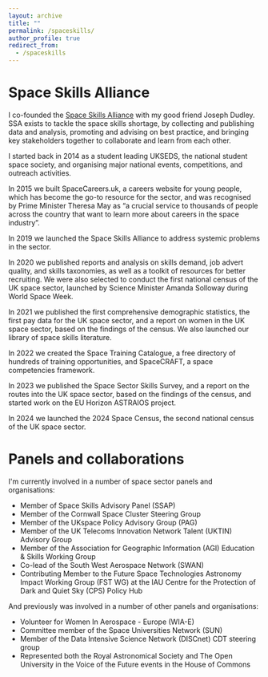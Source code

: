 ```yaml
---
layout: archive
title: ""
permalink: /spaceskills/
author_profile: true
redirect_from:
  - /spaceskills
---
```


Space Skills Alliance
======
I co-founded the [Space Skills Alliance](https://spaceskills.org) with my good friend Joseph Dudley. SSA exists to tackle the space skills shortage, by collecting and publishing data and analysis, promoting and advising on best practice, and bringing key stakeholders together to collaborate and learn from each other.

I started back in 2014 as a student leading UKSEDS, the national student space society, and organising major national events, competitions, and outreach activities.

In 2015 we built SpaceCareers.uk, a careers website for young people, which has become the go-to resource for the sector, and was recognised by Prime Minister Theresa May as “a crucial service to thousands of people across the country that want to learn more about careers in the space industry”.

In 2019 we launched the Space Skills Alliance to address systemic problems in the sector.

In 2020 we published reports and analysis on skills demand, job advert quality, and skills taxonomies, as well as a toolkit of resources for better recruiting. We were also selected to conduct the first national census of the UK space sector, launched by Science Minister Amanda Solloway during World Space Week.

In 2021 we published the first comprehensive demographic statistics, the first pay data for the UK space sector, and a report on women in the UK space sector, based on the findings of the census. We also launched our library of space skills literature.

In 2022 we created the Space Training Catalogue, a free directory of hundreds of training opportunities, and SpaceCRAFT, a space competencies framework.

In 2023 we published the Space Sector Skills Survey, and a report on the routes into the UK space sector, based on the findings of the census, and started work on the EU Horizon ASTRAIOS project.

In 2024 we launched the 2024 Space Census, the second national census of the UK space sector.

Panels and collaborations
======
I'm currently involved in a number of space sector panels and organisations:
* Member of Space Skills Advisory Panel (SSAP)
* Member of the Cornwall Space Cluster Steering Group
* Member of the UKspace Policy Advisory Group (PAG)
* Member of the UK Telecoms Innovation Network Talent (UKTIN) Advisory Group
* Member of the Association for Geographic Information (AGI) Education & Skills Working Group
* Co-lead of the South West Aerospace Network (SWAN)
* Contributing Member to the Future Space Technologies Astronomy Impact Working Group (FST WG) at the IAU Centre for the Protection of Dark and Quiet Sky (CPS) Policy Hub

And previously was involved in a number of other panels and organisations:
* Volunteer for Women In Aerospace - Europe (WIA-E)
* Committee member of the Space Universities Network (SUN)
* Member of the Data Intensive Science Network (DISCnet) CDT steering group
* Represented both the Royal Astronomical Society and The Open University in the Voice of the Future events in the House of Commons
